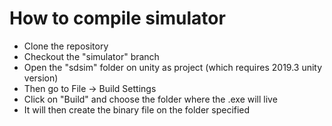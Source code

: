# How to compile simulator #

* Clone the repository
* Checkout the "simulator" branch
* Open the "sdsim" folder on unity as project (which requires 2019.3 unity version)
* Then go to File -> Build Settings
* Click on "Build" and choose the folder where the .exe will live
* It will then create the binary file on the folder specified